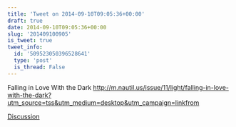 ```yaml
---
title: 'Tweet on 2014-09-10T09:05:36+00:00'
draft: true
date: 2014-09-10T09:05:36+00:00
slug: '201409100905'
is_tweet: true
tweet_info:
  id: '509523050396528641'
  type: 'post'
  is_thread: False
---
```




Falling in Love With the Dark <http://m.nautil.us/issue/11/light/falling-in-love-with-the-dark?utm_source=tss&utm_medium=desktop&utm_campaign=linkfrom>

[Discussion](https://x.com/sytelus/status/509523050396528641)
